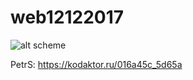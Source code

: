 # web12122017


![alt scheme](images/IIkrs.png "Ваше задание на 12.12.2017")

PetrS: https://kodaktor.ru/016a45c_5d65a
